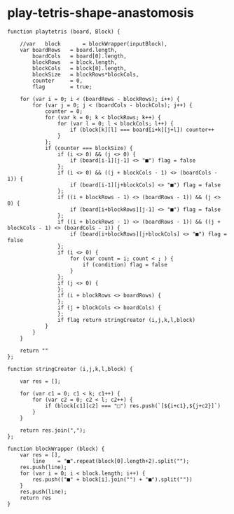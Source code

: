 # play-tetris-shape-anastomosis

	function playtetris (board, Block) {

		//var	block		= blockWrapper(inputBlock),
		var	boardRows	= board.length,
			boardCols	= board[0].length,
			blockRows	= block.length,
			blockCols	= block[0].length,
			blockSize	= blockRows*blockCols,
			counter  	= 0,
			flag	 	= true;

		for (var i = 0; i < (boardRows - blockRows); i++) {
			for (var j = 0; j < (boardCols - blockCols); j++) {
				counter = 0;
				for (var k = 0; k < blockRows; k++) {
					for (var l = 0; l < blockCols; l++) {
						if (block[k][l] === board[i+k][j+l]) counter++
					}
				};
				if (counter === blockSize) {
					if (i <> 0) && (j <> 0) {
						if (board[i-1][j-1] <> "■") flag = false
					};
					if (i <> 0) && ((j + blockCols - 1) <> (boardCols - 1)) {
						if (board[i-1][j+blockCols] <> "■") flag = false
					};
					if ((i + blockRows - 1) <> (boardRows - 1)) && (j <> 0) {
						if (board[i+blockRows][j-1] <> "■") flag = false
					};
					if ((i + blockRows - 1) <> (boardRows - 1)) && ((j + blockCols - 1) <> (boardCols - 1)) {
						if (board[i+blockRows][j+blockCols] <> "■") flag = false
					};
					if (i <> 0) {
						for (var count = i; count < ; ) {
							if (condition) flag = false
						}
					};
					if (j <> 0) {
					};
					if (i + blockRows <> boardRows) {
					};
					if (j + blockCols <> boardCols) {
					};
					if flag return stringCreator (i,j,k,l,block)
				}
			}
		}

		return ""
	};

	function stringCreator (i,j,k,l,block) {

		var res = [];

		for (var c1 = 0; c1 < k; c1++) {
			for (var c2 = 0; c2 < l; c2++) {
				if (block[c1][c2] === "□") res.push(`[${i+c1},${j+c2}]`)
			}
		} 

		return res.join(",");
	};

	function blockWrapper (block) {
		var	res	= [],
			line	= "■".repeat(block[0].length+2).split("");
		res.push(line);
		for (var i = 0; i < block.length; i++) {
			res.push(("■" + block[i].join("") + "■").split(""))
		}
		res.push(line);
		return res
	}
